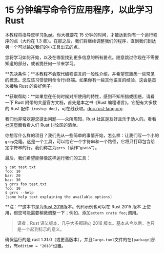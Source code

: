 # 15 分钟编写命令行应用程序，以此学习 Rust

本教程将指导您学习[Rust]。你大概要花 15 分钟的时间，才能达到你有一个运行程序的点（大约在 1.3 章）。在那之后，我们将继续调整我们的程序，直到我们到达另一个可以输送我们的小工具出去的点。

[rust]: https://rust-lang.org/

您将学习如何开始，以及在哪里找到更多信息的所有要点。随意跳过你现在不需要知道的部分，或者挑任何一节来学习。

<aside>

**先决条件：**本教程不会取代编程语言的一般性介绍，并希望您熟悉一些常见的概念。您应该习惯使用命令行/终端。如果你有一些其他语言的经验，这会是首次接触 Rust 的良好例子。

**获取帮助：**如果您在任何时候对所使用的特性，感到不知所措或困惑，请看一下 Rust 附带的大量官方文档，首先是本之书《Rust 编程语言》。它配有大多数的 Rust 配件（`rustup doc`），可在线获取。[doc.rust-lang.org].

[doc.rust-lang.org]: https://doc.rust-lang.org

我们也非常欢迎您提出问题——众所周知，Rust 社区是友好且乐于助人的。看看[社区页面][community page]看看人们 Rust 讨论区的清单。

[community page]: https://www.rust-lang.org/community

</aside>

你想写什么样的项目？我们先从一些简单的事情开始，怎么样：让我们写一个小的`grep`克隆。这是一个工具，可以给它一个字符串和一个路径，它将只打印包含给定字符串的行。我们称之为`grrs`（读作“grass”）。

最后，我们希望能够像这样运行我们的工具：

```console
$ cat test.txt
foo: 10
bar: 20
baz: 30
$ grrs foo test.txt
foo: 10
$ grrs --help
[some help text explaining the available options]
```

<aside class="note">

**注：**这本书是为[Rust 2018]版本。代码示例也可以在 Rust 2015 版本 上使用，但您可能需要稍微调整一下；例如，添加`extern crate foo;`调用。

> 译者：Rust 语法版本，几乎大多都转向 2018 版本。基本从今以后，也只是一个起到标示的意义。

确保运行的是 rust 1.31.0（或更高版本），并且`Cargo.toml`文件的在`[package]`部分，有`edition = "2018"`设置。

[rust 2018]: https://rust-lang-nursery.github.io/edition-guide/

</aside>
